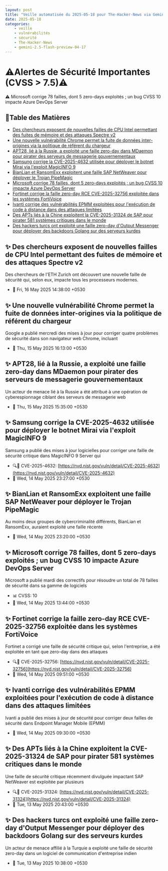 ```yaml
---
layout: post
title: "Veille automatisée du 2025-05-18 pour The-Hacker-News via Gemini gemini-2.5-flash-preview-04-17"
date: 2025-05-18
categories:
    - veille
    - vulnérabilités
    - sécurité
    - The-Hacker-News
    - gemini-2.5-flash-preview-04-17
---
```

# ⚠️Alertes de Sécurité Importantes (CVSS > 7.5)⚠️
⚠️ Microsoft corrige 78 failles, dont 5 zero-days exploités ; un bug CVSS 10 impacte Azure DevOps Server

## 📄Table des Matières
*   [Des chercheurs exposent de nouvelles failles de CPU Intel permettant des fuites de mémoire et des attaques Spectre v2](#des-chercheurs-exposent-de-nouvelles-failles-de-cpu-intel-permettant-des-fuites-de-memoire-et-des-attaques-spectre-v2)
*   [Une nouvelle vulnérabilité Chrome permet la fuite de données inter-origines via la politique de référent du chargeur](#une-nouvelle-vulnerabilite-chrome-permet-la-fuite-de-donnees-inter-origines-via-la-politique-de-referent-du-chargeur)
*   [APT28, lié à la Russie, a exploité une faille zero-day dans MDaemon pour pirater des serveurs de messagerie gouvernementaux](#apt28-lie-a-la-russie-a-exploite-une-faille-zero-day-dans-mdaemon-pour-pirater-des-serveurs-de-messagerie-gouvernementaux)
*   [Samsung corrige la CVE-2025-4632 utilisée pour déployer le botnet Mirai via l'exploit MagicINFO 9](#samsung-corrige-la-cve-2025-4632-utilisee-pour-deployer-le-botnet-mirai-via-lexploit-magicinfo-9)
*   [BianLian et RansomExx exploitent une faille SAP NetWeaver pour déployer le Trojan PipeMagic](#bianlian-et-ransomexx-exploitent-une-faille-sap-netweaver-pour-deployer-le-trojan-pipemagic)
*   [Microsoft corrige 78 failles, dont 5 zero-days exploités ; un bug CVSS 10 impacte Azure DevOps Server](#microsoft-corrige-78-failles-dont-5-zero-days-exploites-un-bug-cvss-10-impacte-azure-devops-server)
*   [Fortinet corrige la faille zero-day RCE CVE-2025-32756 exploitée dans les systèmes FortiVoice](#fortinet-corrige-la-faille-zero-day-rce-cve-2025-32756-exploitee-dans-les-systemes-fortivoice)
*   [Ivanti corrige des vulnérabilités EPMM exploitées pour l'exécution de code à distance dans des attaques limitées](#ivanti-corrige-des-vulnerabilites-epmm-exploitees-pour-lexecution-de-code-a-distance-dans-des-attaques-limitees)
*   [Des APTs liés à la Chine exploitent la CVE-2025-31324 de SAP pour pirater 581 systèmes critiques dans le monde](#des-apts-lies-a-la-chine-exploitent-la-cve-2025-31324-de-sap-pour-pirater-581-systemes-critiques-dans-le-monde)
*   [Des hackers turcs ont exploité une faille zero-day d'Output Messenger pour déployer des backdoors Golang sur des serveurs kurdes](#des-hackers-turcs-ont-exploite-une-faille-zero-day-doutput-messenger-pour-deployer-des-backdoors-golang-sur-des-serveurs-kurdes)

## ✨ Des chercheurs exposent de nouvelles failles de CPU Intel permettant des fuites de mémoire et des attaques Spectre v2
Des chercheurs de l'ETH Zurich ont découvert une nouvelle faille de sécurité qui, selon eux, impacte tous les processeurs modernes.
*   📅 Fri, 16 May 2025 14:38:00 +0530

## ✨ Une nouvelle vulnérabilité Chrome permet la fuite de données inter-origines via la politique de référent du chargeur
Google a publié mercredi des mises à jour pour corriger quatre problèmes de sécurité dans son navigateur web Chrome, incluant
*   📅 Thu, 15 May 2025 16:13:00 +0530

## ✨ APT28, lié à la Russie, a exploité une faille zero-day dans MDaemon pour pirater des serveurs de messagerie gouvernementaux
Un acteur de menace lié à la Russie a été attribué à une opération de cyberespionnage ciblant des serveurs de messagerie web
*   📅 Thu, 15 May 2025 15:35:00 +0530

## ✨ Samsung corrige la CVE-2025-4632 utilisée pour déployer le botnet Mirai via l'exploit MagicINFO 9
Samsung a publié des mises à jour logicielles pour corriger une faille de sécurité critique dans MagicINFO 9 Server qui
*   🔍🐛 CVE-2025-4632: [https://nvd.nist.gov/vuln/detail/CVE-2025-4632](https://nvd.nist.gov/vuln/detail/CVE-2025-4632)
*   📅 Wed, 14 May 2025 23:27:00 +0530

## ✨ BianLian et RansomExx exploitent une faille SAP NetWeaver pour déployer le Trojan PipeMagic
Au moins deux groupes de cybercriminalité différents, BianLian et RansomExx, auraient exploité une faille récente
*   📅 Wed, 14 May 2025 23:20:00 +0530

## ✨ Microsoft corrige 78 failles, dont 5 zero-days exploités ; un bug CVSS 10 impacte Azure DevOps Server
Microsoft a publié mardi des correctifs pour résoudre un total de 78 failles de sécurité dans sa gamme de logiciels
*   📊 CVSS: 10
*   📅 Wed, 14 May 2025 13:44:00 +0530

## ✨ Fortinet corrige la faille zero-day RCE CVE-2025-32756 exploitée dans les systèmes FortiVoice
Fortinet a corrigé une faille de sécurité critique qui, selon l'entreprise, a été exploitée en tant que zero-day dans des attaques
*   🔍🐛 CVE-2025-32756: [https://nvd.nist.gov/vuln/detail/CVE-2025-32756](https://nvd.nist.gov/vuln/detail/CVE-2025-32756)
*   📅 Wed, 14 May 2025 09:51:00 +0530

## ✨ Ivanti corrige des vulnérabilités EPMM exploitées pour l'exécution de code à distance dans des attaques limitées
Ivanti a publié des mises à jour de sécurité pour corriger deux failles de sécurité dans Endpoint Manager Mobile (EPMM)
*   📅 Wed, 14 May 2025 09:30:00 +0530

## ✨ Des APTs liés à la Chine exploitent la CVE-2025-31324 de SAP pour pirater 581 systèmes critiques dans le monde
Une faille de sécurité critique récemment divulguée impactant SAP NetWeaver est exploitée par plusieurs
*   🔍🐛 CVE-2025-31324: [https://nvd.nist.gov/vuln/detail/CVE-2025-31324](https://nvd.nist.gov/vuln/detail/CVE-2025-31324)
*   📅 Tue, 13 May 2025 20:43:00 +0530

## ✨ Des hackers turcs ont exploité une faille zero-day d'Output Messenger pour déployer des backdoors Golang sur des serveurs kurdes
Un acteur de menace affilié à la Turquie a exploité une faille de sécurité zero-day dans un logiciel de communication d'entreprise indien
*   📅 Tue, 13 May 2025 10:38:00 +0530